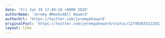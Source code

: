 ```yaml
---
date: 'Fri Jun 19 17:49:18 +0000 2020'
authorName: 'Jeremy #Masks4All Howard'
authorUrl: 'https://twitter.com/jeremyphoward'
originalPost: 'https://twitter.com/jeremyphoward/status/1274036551228338176'
layout: like
---
```

